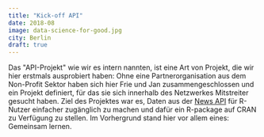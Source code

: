 ```yaml
---
title: "Kick-off API"
date: 2018-08
image: data-science-for-good.jpg
city: Berlin
draft: true
---
```


Das "API-Projekt" wie wir es intern nannten, ist eine Art von Projekt, die wir hier erstmals ausprobiert haben: Ohne eine Partnerorganisation aus dem Non-Profit Sektor haben sich hier Frie und Jan zusammengeschlossen und ein Projekt definiert, für das sie sich innerhalb des Netzwerkes Mitstreiter gesucht haben. Ziel des Projektes war es, Daten aus der [News API](https://newsapi.org/) für R-Nutzer einfacher zugänglich zu machen und dafür ein R-package auf CRAN zu Verfügung zu stellen. Im Vorhergrund stand hier vor allem eines: Gemeinsam lernen.